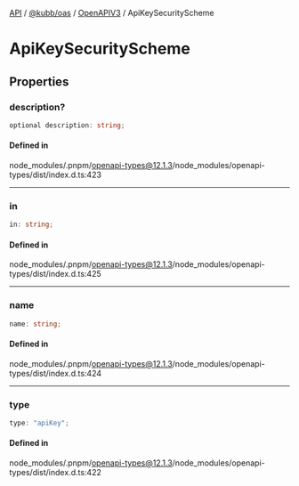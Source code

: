 [API](../../../../../packages.md) / [@kubb/oas](../../../index.md) / [OpenAPIV3](../index.md) / ApiKeySecurityScheme

# ApiKeySecurityScheme

## Properties

### description?

```ts
optional description: string;
```

#### Defined in

node\_modules/.pnpm/openapi-types@12.1.3/node\_modules/openapi-types/dist/index.d.ts:423

***

### in

```ts
in: string;
```

#### Defined in

node\_modules/.pnpm/openapi-types@12.1.3/node\_modules/openapi-types/dist/index.d.ts:425

***

### name

```ts
name: string;
```

#### Defined in

node\_modules/.pnpm/openapi-types@12.1.3/node\_modules/openapi-types/dist/index.d.ts:424

***

### type

```ts
type: "apiKey";
```

#### Defined in

node\_modules/.pnpm/openapi-types@12.1.3/node\_modules/openapi-types/dist/index.d.ts:422
